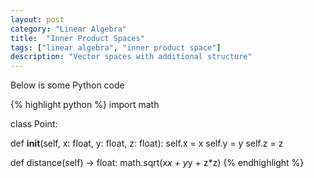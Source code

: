 ```yaml
---
layout: post
category: "Linear Algebra"
title:  "Inner Product Spaces"
tags: ["linear algebra", "inner product space"]
description: "Vector spaces with additional structure"
---
```


Below is some Python code

{% highlight python %}
import math

class Point:

  def __init__(self, x: float, y: float, z: float):
    self.x = x
    self.y = y
    self.z = z

  def distance(self) -> float:
    math.sqrt(x*x + y*y + z*z)
{% endhighlight %}
